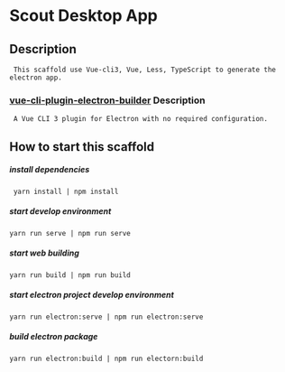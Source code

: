 # Scout Desktop App

## Description
```
 This scaffold use Vue-cli3, Vue, Less, TypeScript to generate the electron app.
```

### [vue-cli-plugin-electron-builder](https://nklayman.github.io/vue-cli-plugin-electron-builder/) Description
```
 A Vue CLI 3 plugin for Electron with no required configuration.
```

## How to start this scaffold

##### install dependencies
```
 yarn install | npm install
```

##### start develop environment
```
yarn run serve | npm run serve
```

##### start web building
```
yarn run build | npm run build
```

##### start electron project develop environment
```
yarn run electron:serve | npm run electron:serve
```

##### build electron package
```
yarn run electron:build | npm run electorn:build
```

